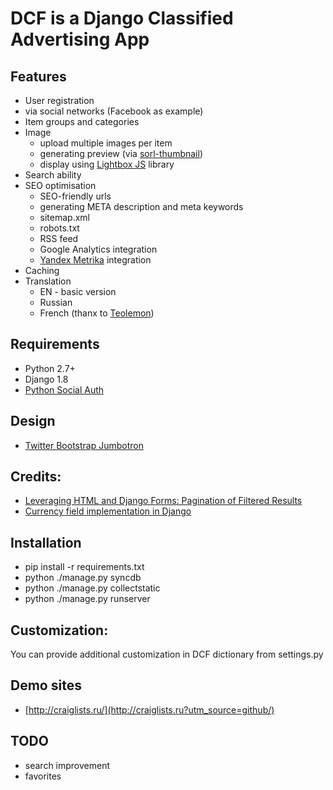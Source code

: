 # DCF is a Django Classified Advertising App


## Features

* User registration
 * via social networks (Facebook as example)
* Item groups and categories
* Image
    * upload multiple images per item
    * generating preview (via [sorl-thumbnail](https://github.com/mariocesar/sorl-thumbnail))
    * display using [Lightbox JS](http://lokeshdhakar.com/projects/lightbox2/) library
* Search ability
* SEO optimisation
    * SEO-friendly urls 
    * generating META description and meta keywords
    * sitemap.xml
    * robots.txt
    * RSS feed
    * Google Analytics integration
    * [Yandex Metrika](https://metrika.yandex.com/) integration
* Caching
* Translation
    * EN - basic version
    * Russian 
    * French (thanx to [Teolemon](https://github.com/teolemon))

## Requirements
 
* Python 2.7+
* Django 1.8
* [Python Social Auth](https://github.com/omab/python-social-auth/)

## Design

* [Twitter Bootstrap Jumbotron](http://getbootstrap.com/examples/jumbotron-narrow/)

## Credits:

* [Leveraging HTML and Django Forms: Pagination of Filtered Results](http://schinckel.net/2014/08/17/leveraging-html-and-django-forms%3A-pagination-of-filtered-results/) 
* [Currency field implementation in Django](http://stackoverflow.com/questions/2013835/django-how-should-i-store-a-money-value) 
    
## Installation

* pip install -r requirements.txt
* python ./manage.py syncdb
* python ./manage.py collectstatic
* python ./manage.py runserver


## Customization:
 
 You can provide additional customization in DCF dictionary from settings.py
 
## Demo sites
 * [http://craiglists.ru/](http://craiglists.ru?utm_source=github/)

## TODO

* search improvement
* favorites